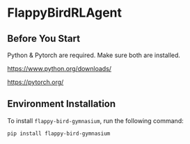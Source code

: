 # FlappyBirdRLAgent

## Before You Start
Python & Pytorch are required. Make sure both are installed.

https://www.python.org/downloads/

https://pytorch.org/

## Environment Installation
To install `flappy-bird-gymnasium`, run the following command:

    pip install flappy-bird-gymnasium


